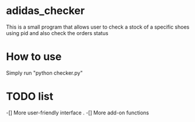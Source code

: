 # adidas_checker

This is a small program that allows user to check a stock of a specific shoes using pid and also check the orders status

# How to use

Simply run "python checker.py"

# TODO list

-[] More user-friendly interface . 
-[] More add-on functions

